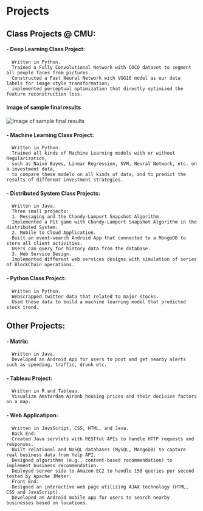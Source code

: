 # Projects

## Class Projects @ CMU:

#### - Deep Learning Class Project: 
      
      Written in Python.
      Trained a Fully Convolutional Network with COCO dataset to segment all people faces from pictures. 
      Constructed a Fast Neural Network with VGG16 model as our data labels for image style transformation; 
      implemented perceptual optimization that directly optimized the feature reconstruction loss. 

#### Image of sample final results
![Image of sample final results](https://i.ibb.co/n799W13/Final-Picture.png)    
      
#### - Machine Learning Class Project: 

      Written in Python.
      Trained all kinds of Machine Learning models with or without Regularization, 
      such as Naive Bayes, Linear Regression, SVM, Neural Network, etc. on a investment data, 
      to compare these models on all kinds of data, and to predict the results of different investment strategies. 
      
#### - Distributed System Class Projects:

      Written in Java.
      Three small projects: 
      1. Messaging and the Chandy-Lamport Snapshot Algorithm. 
      Implemented a Pit game with Chandy-Lamport Snapshot Algorithm in the distributed System. 
      2. Mobile to Cloud Application. 
      Built an event-search Android App that connected to a MongoDB to store all client activities. 
      Users can query for history data from the database. 
      3. Web Service Design. 
      Implemented different web services designs with simulation of series of BlockChain operations. 
      
#### - Python Class Project:

      Written in Python.
      Webscrapped twitter data that related to major stocks. 
      Used these data to build a machine learning model that predicted stock trend. 

## Other Projects:

#### - Matrix:

      Written in Java.
      Developed an Android App for users to post and get nearby alerts such as speeding, traffic, drunk etc.
      
#### - Tableau Project:

      Written in R and Tableau.
      Visualize Amsterdam Airbnb housing prices and their decisive factors on a map. 
      
#### - Web Applicatipon:

      Written in JavaScript, CSS, HTML, and Java.
      Back End:
      Created Java servlets with RESTful APIs to handle HTTP requests and responses.
      Built relational and NoSQL databases (MySQL, MongoDB) to capture real business data from Yelp API.
      Designed algorithms (e.g., content-based recommendation) to implement business recommendation.
      Deployed server side to Amazon EC2 to handle 150 queries per second tested by Apache JMeter.
      Front End:
      Designed an interactive web page utilizing AJAX technology (HTML, CSS and JavaScript).
      Developed an Android mobile app for users to search nearby businesses based on locations.


